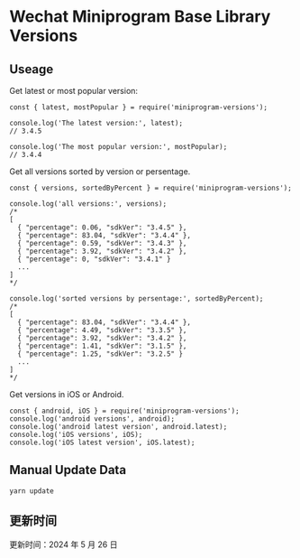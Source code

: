 
# Wechat Miniprogram Base Library Versions

## Useage

Get latest or most popular version:

```;
const { latest, mostPopular } = require('miniprogram-versions');

console.log('The latest version:', latest);
// 3.4.5

console.log('The most popular version:', mostPopular);
// 3.4.4

```

Get all versions sorted by version or persentage.

```
const { versions, sortedByPercent } = require('miniprogram-versions');

console.log('all versions:', versions);
/*
[
  { "percentage": 0.06, "sdkVer": "3.4.5" },
  { "percentage": 83.04, "sdkVer": "3.4.4" },
  { "percentage": 0.59, "sdkVer": "3.4.3" },
  { "percentage": 3.92, "sdkVer": "3.4.2" },
  { "percentage": 0, "sdkVer": "3.4.1" }
  ...
]
*/

console.log('sorted versions by persentage:', sortedByPercent);
/*
[
  { "percentage": 83.04, "sdkVer": "3.4.4" },
  { "percentage": 4.49, "sdkVer": "3.3.5" },
  { "percentage": 3.92, "sdkVer": "3.4.2" },
  { "percentage": 1.41, "sdkVer": "3.1.5" },
  { "percentage": 1.25, "sdkVer": "3.2.5" }
  ...
]
*/
```

Get versions in iOS or Android.

```
const { android, iOS } = require('miniprogram-versions');
console.log('android versions', android);
console.log('android latest version', android.latest);
console.log('iOS versions', iOS);
console.log('iOS latest version', iOS.latest);
```

## Manual Update Data

```
yarn update
```

## 更新时间

更新时间：2024 年 5 月 26 日
